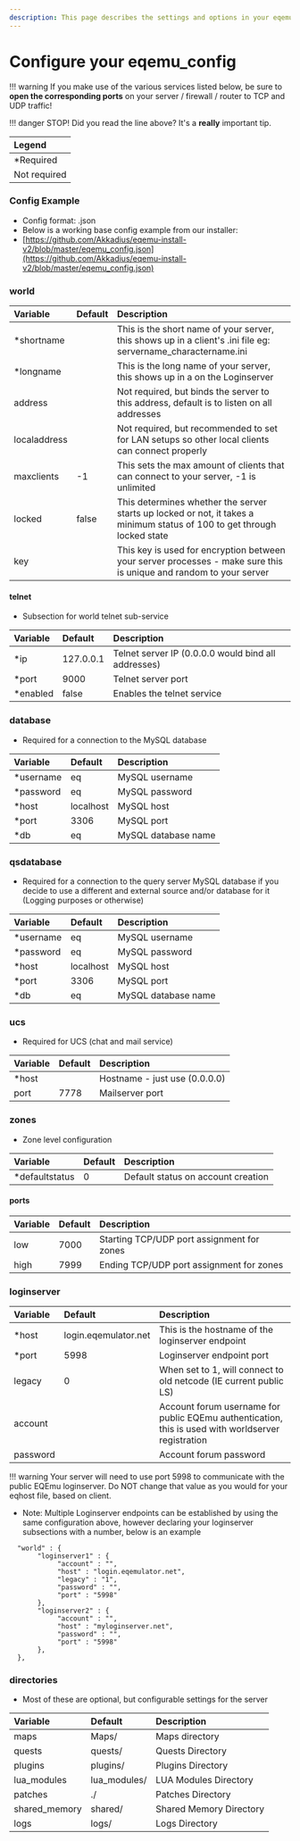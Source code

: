 ```yaml
---
description: This page describes the settings and options in your eqemu_config.json file.
---
```


# Configure your eqemu_config

!!! warning
      If you make use of the various services listed below, be sure to **open the corresponding ports** on your server / firewall / router to TCP and UDP traffic!


!!! danger
      STOP!  Did you read the line above?  It's a **really** important tip.


| Legend |
| :--- |
| *Required |
| Not required |

### Config Example

* Config format: .json
* Below is a working base config example from our installer:
* [https://github.com/Akkadius/eqemu-install-v2/blob/master/eqemu_config.json](https://github.com/Akkadius/eqemu-install-v2/blob/master/eqemu_config.json)

### world

| Variable | Default | Description |
| :--- | :--- | :--- |
| *shortname |  | This is the short name of your server, this shows up in a client's .ini file eg: servername_charactername.ini |
| *longname |  | This is the long name of your server, this shows up in a on the Loginserver |
| address |  | Not required, but binds the server to this address, default is to listen on all addresses |
| localaddress |  | Not required, but recommended to set for LAN setups so other local clients can connect properly |
| maxclients | -1 | This sets the max amount of clients that can connect to your server, -1 is unlimited |
| locked | false | This determines whether the server starts up locked or not, it takes a minimum status of 100 to get through locked state |
| key |  | This key is used for encryption between your server processes - make sure this is unique and random to your server |

#### telnet

* Subsection for world telnet sub-service

| Variable | Default | Description |
| :--- | :--- | :--- |
| *ip | 127.0.0.1 | Telnet server IP (0.0.0.0 would bind all addresses) |
| *port | 9000 | Telnet server port |
| *enabled | false | Enables the telnet service |

### database

* Required for a connection to the MySQL database

| Variable | Default | Description |
| :--- | :--- | :--- |
| *username | eq | MySQL username |
| *password | eq | MySQL password |
| *host | localhost | MySQL host |
| *port | 3306 | MySQL port |
| *db | eq | MySQL database name |

### qsdatabase

* Required for a connection to the query server MySQL database if you decide to use a different and external source and/or database for it (Logging purposes or otherwise)

| Variable | Default | Description |
| :--- | :--- | :--- |
| *username | eq | MySQL username |
| *password | eq | MySQL password |
| *host | localhost | MySQL host |
| *port | 3306 | MySQL port |
| *db | eq | MySQL database name |

### ucs

* Required for UCS (chat and mail service)

| Variable | Default | Description                   |
| :--- | :--- |:------------------------------|
| *host |  | Hostname - just use (0.0.0.0) |
| port | 7778 | Mailserver port               |

### zones

* Zone level configuration

| Variable | Default | Description |
| :--- | :--- | :--- |
| *defaultstatus | 0 | Default status on account creation |

#### ports

| Variable | Default | Description |
| :--- | :--- | :--- |
| low | 7000 | Starting TCP/UDP port assignment for zones |
| high | 7999 | Ending TCP/UDP port assignment for zones |

### loginserver

| Variable | Default | Description |
| :--- | :--- | :--- |
| *host | login.eqemulator.net | This is the hostname of the loginserver endpoint |
| *port | 5998 | Loginserver endpoint port |
| legacy | 0 | When set to 1, will connect to old netcode (IE current public LS) |
| account |  | Account forum username for public EQEmu authentication, this is used with worldserver registration |
| password |  | Account forum password |

!!! warning
      Your server will need to use port 5998 to communicate with the public EQEmu loginserver.  Do NOT change that value as you would for your eqhost file, based on client.


* Note: Multiple Loginserver endpoints can be established by using the same configuration above, however declaring your loginserver subsections with a number, below is an example

```text
  "world" : {
	   "loginserver1" : {
			"account" : "",
			"host" : "login.eqemulator.net",
			"legacy" : "1",
			"password" : "",
			"port" : "5998"
	   },
	   "loginserver2" : {
			"account" : "",
			"host" : "myloginserver.net",
			"password" : "",
			"port" : "5998"
	   },
  },
```

### directories

* Most of these are optional, but configurable settings for the server

| Variable | Default | Description |
| :--- | :--- | :--- |
| maps | Maps/ | Maps directory |
| quests | quests/ | Quests Directory |
| plugins | plugins/ | Plugins Directory |
| lua_modules | lua_modules/ | LUA Modules Directory |
| patches | ./ | Patches Directory |
| shared_memory | shared/ | Shared Memory Directory |
| logs | logs/ | Logs Directory |

